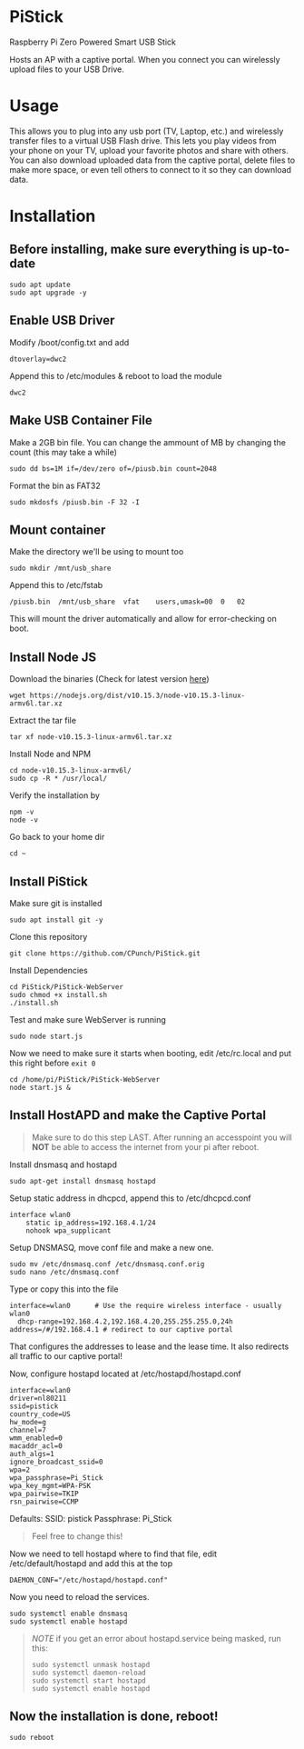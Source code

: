 # PiStick
Raspberry Pi Zero Powered Smart USB Stick

Hosts an AP with a captive portal. When you connect you can wirelessly upload files to your USB Drive.

# Usage
This allows you to plug into any usb port (TV, Laptop, etc.) and wirelessly transfer files to a virtual USB Flash drive. This lets you play videos from your phone on your TV, upload your favorite photos and share with others. You can also download uploaded data from the captive portal, delete files to make more space, or even tell others to connect to it so they can download data. 

# Installation
## Before installing, make sure everything is up-to-date
```
sudo apt update
sudo apt upgrade -y
```

## Enable USB Driver
Modify /boot/config.txt and add
```
dtoverlay=dwc2
```

Append this to /etc/modules & reboot to load the module
```
dwc2
```

## Make USB Container File
Make a 2GB bin file. You can change the ammount of MB by changing the count (this may take a while)
```
sudo dd bs=1M if=/dev/zero of=/piusb.bin count=2048
```

Format the bin as FAT32
```
sudo mkdosfs /piusb.bin -F 32 -I
```

## Mount container 
Make the directory we'll be using to mount too
```
sudo mkdir /mnt/usb_share
```

Append this to /etc/fstab
```
/piusb.bin  /mnt/usb_share  vfat    users,umask=00  0   02
```

This will mount the driver automatically and allow for error-checking on boot.

## Install Node JS
Download the binaries (Check for latest version [here](https://nodejs.org/en/download/))
```
wget https://nodejs.org/dist/v10.15.3/node-v10.15.3-linux-armv6l.tar.xz
```

Extract the tar file
```
tar xf node-v10.15.3-linux-armv6l.tar.xz
```

Install Node and NPM
```
cd node-v10.15.3-linux-armv6l/
sudo cp -R * /usr/local/
```

Verify the installation by
```
npm -v
node -v
```

Go back to your home dir
```
cd ~
```

## Install PiStick
Make sure git is installed
```
sudo apt install git -y
```

Clone this repository
```
git clone https://github.com/CPunch/PiStick.git
```

Install Dependencies
```
cd PiStick/PiStick-WebServer
sudo chmod +x install.sh
./install.sh
```

Test and make sure WebServer is running
```
sudo node start.js
```

Now we need to make sure it starts when booting, edit /etc/rc.local and put this right before `exit 0`
```
cd /home/pi/PiStick/PiStick-WebServer
node start.js &
```

## Install HostAPD and make the Captive Portal
> Make sure to do this step LAST. After running an accesspoint you will **NOT** be able to access the internet from your pi after reboot.

Install dnsmasq and hostapd
```
sudo apt-get install dnsmasq hostapd
```

Setup static address in dhcpcd, append this to /etc/dhcpcd.conf
```
interface wlan0
    static ip_address=192.168.4.1/24
    nohook wpa_supplicant
```

Setup DNSMASQ, move conf file and make a new one.
```
sudo mv /etc/dnsmasq.conf /etc/dnsmasq.conf.orig  
sudo nano /etc/dnsmasq.conf
```

Type or copy this into the file
```
interface=wlan0      # Use the require wireless interface - usually wlan0
  dhcp-range=192.168.4.2,192.168.4.20,255.255.255.0,24h
address=/#/192.168.4.1 # redirect to our captive portal
```

That configures the addresses to lease and the lease time. It also redirects all traffic to our captive portal!

Now, configure hostapd located at /etc/hostapd/hostapd.conf
```
interface=wlan0
driver=nl80211
ssid=pistick
country_code=US
hw_mode=g
channel=7
wmm_enabled=0
macaddr_acl=0
auth_algs=1
ignore_broadcast_ssid=0
wpa=2
wpa_passphrase=Pi_Stick
wpa_key_mgmt=WPA-PSK
wpa_pairwise=TKIP
rsn_pairwise=CCMP
```

Defaults:
SSID: pistick
Passphrase: Pi_Stick
> Feel free to change this!

Now we need to tell hostapd where to find that file, edit /etc/default/hostapd and add this at the top
```
DAEMON_CONF="/etc/hostapd/hostapd.conf"
```

Now you need to reload the services.
```
sudo systemctl enable dnsmasq
sudo systemctl enable hostapd
```

>*NOTE* if you get an error about hostapd.service being masked, run this:
> ```
> sudo systemctl unmask hostapd
> sudo systemctl daemon-reload
> sudo systemctl start hostapd
> sudo systemctl enable hostapd
> ```

## Now the installation is done, reboot!
```
sudo reboot
```